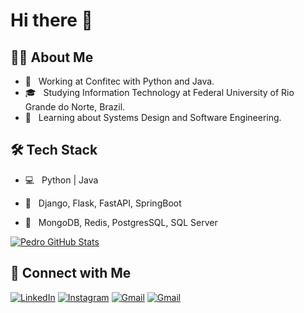 # Hi there 👋
<h2> 👨‍💻 About Me </h2>

- 💼 &nbsp; Working at Confitec with Python and Java.
- 🎓 &nbsp; Studying Information Technology at Federal University of Rio Grande do Norte, Brazil.
- 🌱 &nbsp; Learning about Systems Design and Software Engineering.

<h2>🛠 Tech Stack</h2>

- 💻 &nbsp; Python | Java

- 🔧 &nbsp; Django, Flask, FastAPI, SpringBoot
- 📙 &nbsp; MongoDB, Redis, PostgresSQL, SQL Server


[![Pedro GitHub Stats](https://github-readme-stats.vercel.app/api?username=ppcantidio&show_icons=true&theme=react)](https://github.com/ppcantidio)
<br/>

<h2> 🤝 Connect with Me </h2>
<a href="https://www.linkedin.com/in/ppcantidio/"><img alt="LinkedIn" src="https://img.shields.io/badge/LinkedIn-gray?style=flat&logo=linkedin"></a>
<a href="https://www.instagram.com/in/ppcantidio/"><img alt="Instagram" src="https://img.shields.io/badge/Instagram-gray?style=flat&logo=instagram"></a>
<a href="ppcantidio@gmail.com"><img alt="Gmail" src="https://img.shields.io/badge/Gmail-gray?style=flat&logo=gmail"></a>
<a href="https://www.twitter.com/ppcantidio/"><img alt="Gmail" src="https://img.shields.io/badge/Twitter-gray?style=flat&logo=twitter"></a>
